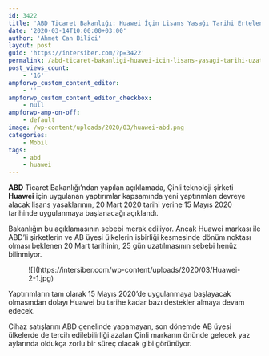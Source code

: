 ```yaml
---
id: 3422
title: 'ABD Ticaret Bakanlığı: Huawei İçin Lisans Yasağı Tarihi Ertelendi'
date: '2020-03-14T10:00:00+03:00'
author: 'Ahmet Can Bilici'
layout: post
guid: 'https://intersiber.com/?p=3422'
permalink: /abd-ticaret-bakanligi-huawei-icin-lisans-yasagi-tarihi-uzatildi/
post_views_count:
    - '16'
ampforwp_custom_content_editor:
    - ''
ampforwp_custom_content_editor_checkbox:
    - null
ampforwp-amp-on-off:
    - default
image: /wp-content/uploads/2020/03/huawei-abd.png
categories:
    - Mobil
tags:
    - abd
    - huawei
---
```


**ABD** Ticaret Bakanlığı’ndan yapılan açıklamada, Çinli teknoloji şirketi **Huawei** için uygulanan yaptırımlar kapsamında yeni yaptırımları devreye alacak lisans yasaklarının, 20 Mart 2020 tarihi yerine 15 Mayıs 2020 tarihinde uygulanmaya başlanacağı açıklandı.

Bakanlığın bu açıklamasının sebebi merak ediliyor. Ancak Huawei markası ile ABD’li şirketlerin ve AB üyesi ülkelerin işbirliği kesmesinde dönüm noktası olması beklenen 20 Mart tarihinin, 25 gün uzatılmasının sebebi henüz bilinmiyor.

<figure class="wp-block-image size-large">![](https://intersiber.com/wp-content/uploads/2020/03/Huawei-2-1.jpg)</figure>Yaptırımların tam olarak 15 Mayıs 2020’de uygulanmaya başlayacak olmasından dolayı Huawei bu tarihe kadar bazı destekler almaya devam edecek.

Cihaz satışlarını ABD genelinde yapamayan, son dönemde AB üyesi ülkelerde de tercih edilebilirliği azalan Çinli markanın önünde gelecek yaz aylarında oldukça zorlu bir süreç olacak gibi görünüyor.